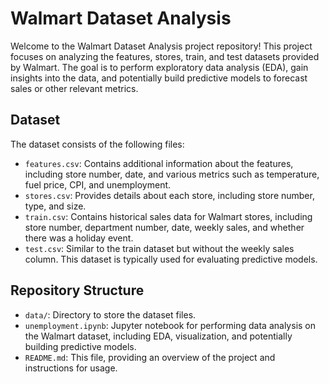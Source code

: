 # Walmart Dataset Analysis

Welcome to the Walmart Dataset Analysis project repository! This project focuses on analyzing the features, stores, train, and test datasets provided by Walmart. The goal is to perform exploratory data analysis (EDA), gain insights into the data, and potentially build predictive models to forecast sales or other relevant metrics.

## Dataset

The dataset consists of the following files:

- `features.csv`: Contains additional information about the features, including store number, date, and various metrics such as temperature, fuel price, CPI, and unemployment.
- `stores.csv`: Provides details about each store, including store number, type, and size.
- `train.csv`: Contains historical sales data for Walmart stores, including store number, department number, date, weekly sales, and whether there was a holiday event.
- `test.csv`: Similar to the train dataset but without the weekly sales column. This dataset is typically used for evaluating predictive models.

## Repository Structure

- `data/`: Directory to store the dataset files.
- `unemployment.ipynb`: Jupyter notebook for performing data analysis on the Walmart dataset, including EDA, visualization, and potentially building predictive models.
- `README.md`: This file, providing an overview of the project and instructions for usage.


